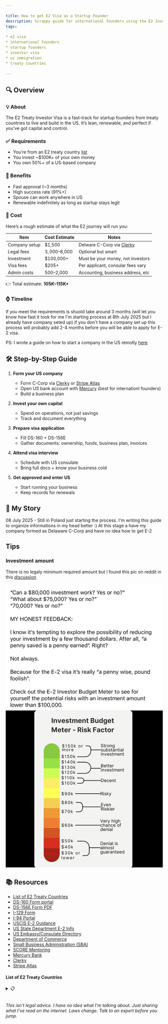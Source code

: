```yaml
---

title: How to get E2 Visa as a Startup Founder
description: Scrappy guide for international founders using the E2 Investor Visa to launch in the US
tags:

* e2 visa
* international founders
* startup founders
* investor visa
* us immigration
* treaty countries

---
```


## 🔍 Overview

### 💡 About

The E2 Treaty Investor Visa is a fast-track for startup founders from treaty countries to live and build in the US. It’s lean, renewable, and perfect if you’ve got capital and control.

### ✅ Requirements

* You’re from an E2 treaty country [list](#list-of-e2-treaty-countries)
* You invest \~\$100K+ of your own money
* You own 50%+ of a US-based company

### 🎯 Benefits

* Fast approval (\~3 months)
* High success rate (91%+)
* Spouse can work anywhere in US
* Renewable indefinitely as long as startup stays legit


### 💸 Cost

Here’s a rough estimate of what the E2 journey will run you:

| Item | Cost Estimate | Notes |
| --- | --- | --- |
| Company setup | $1,500 | Delware C-Corp via [Clerky](https://www.clerky.com/) |
| Legal fees | $3,000–$8,000 | Optional but smart |
| Investment | $100,000+ | Must be your money, not investors |
| Visa fees | $205+ | Per applicant, consular fees vary |
| Admin costs | $500–$2,000 | Accounting, business address, etc |

👉 Total estimate: **$105K–$115K+**

### ⌚️ Timeline 

If you meet the requirements is shuold take around 3 months (will let you know how fast it took for me I'm starting process at 8th July 2025 but I already have company seted up) if you don't have a company set up this process will probably add 2-4 months before you will be able to apply for E-2 visa. 

PS: I wrote a guide on how to start a company in the US remotly [here](www.example.com) 


## 🛠 Step-by-Step Guide

1. **Form your US company**

   * Form C-Corp via [Clerky](https://www.clerky.com/) or [Stripe Atlas](https://stripe.com/atlas)
   * Open US bank account with [Mercury](https://mercury.com/) (best for internationl founders)
   * Build a business plan 

2. **Invest your own capital**

   * Spend on operations, not just savings
   * Track and document everything

3. **Prepare visa application**

   * Fill DS-160 + DS-156E
   * Gather documents: ownership, funds, business plan, invoices

4. **Attend visa interview**

   * Schedule with US consulate
   * Bring full docs + know your business cold

5. **Get approved and enter US**

   * Start running your business
   * Keep records for renewals

## 🧪 My Story

08 July 2025 - Still in Poland just starting the process. I'm writing this guide to organize informations in my head better :) At this stage a have my company formed as Delaware C-Corp and have no idea how to get E-2



## Tips

### Investment amount 
There is no legaly minimum required amount but I found this pic on reddit in this [discussion](https://www.reddit.com/r/e2visa/comments/1d28fi0/how_much_does_one_need_to_invest_for_e2_visa/)

![hackerlight](../assets/e2/budget.webp)

## 📚 Resources

* [List of E2 Treaty Countries](https://travel.state.gov/content/travel/en/us-visas/visa-information-resources/fees/treaty.html)
* [DS-160 Form portal](https://ceac.state.gov/CEAC/)
* [DS-156E Form PDF](https://eforms.state.gov/Forms/ds156e.PDF)
* [I-129 Form](https://www.uscis.gov/i-129)
* [I-94 Portal](https://i94.cbp.dhs.gov/I94/#/home)
* [USCIS E-2 Guidance](https://www.uscis.gov/working-in-the-united-states/temporary-workers/e-2-treaty-investors)
* [US State Department E-2 Info](https://travel.state.gov/content/travel/en/us-visas/visa-information-resources/fees/treaty.html)
* [US Embassy/Consulate Directory](https://www.usembassy.gov/)
* [Department of Commerce](https://www.commerce.gov/)
* [Small Business Administration (SBA)](https://www.sba.gov/)
* [SCORE Mentoring](https://www.score.org/)
* [Mercury Bank](https://mercury.com/)
* [Clerky](https://www.clerky.com/)
* [Stripe Atlas](https://stripe.com/atlas)

#### List of E2 Treaty Countries

<details>
<summary> 📋 </summary>


- Albania (3 years)
- Argentina (5 years)
- Armenia (5 years)
- Australia (4 years)
- Austria (5 years)
- Azerbaijan (3 months)
- Bahrain (3 months)
- Bangladesh (3 months)
- Belgium (5 years)
- Bosnia and Herzegovina (1 year)
- Bulgaria (5 years)
- Cameroon (1 year)
- Canada (5 years)
- Chile (5 years)
- Colombia (5 years)
- Congo (Brazzaville) (3 months)
- Congo (Kinshasa) (3 months)
- Costa Rica (5 years)
- Croatia (5 years)
- Czech Republic (5 years)
- Denmark (5 years)
- Egypt (3 months)
- Estonia (5 years)
- Ethiopia (6 months)
- Finland (2 years)
- France (4 years)
- Germany (5 years)
- Grenada (5 years)
- Honduras (5 years)
- Iran (3 months)
- Ireland (5 years)
- Italy (5 years)
- Jamaica (5 years)
- Japan (5 years)
- Jordan (3 months)
- Kazakhstan (1 year)
- Kosovo (1 year)
- Kyrgyzstan (3 months)
- Latvia (5 years)
- Liberia (1 year)
- Lithuania (1 year)
- Luxembourg (5 years)
- Macedonia (5 years)
- Mexico (1 year)
- Moldova (3 months)
- Mongolia (3 years)
- Montenegro (1 year)
- Morocco (5 years)
- Netherlands (5 years)
- New Zealand (5 years)
- Norway (5 years)
- Oman (6 months)
- Pakistan (5 years)
- Panama (5 years)
- Paraguay (5 years)
- Philippines (5 years)
- Poland (1 year)
- Romania (5 years)
- Senegal (1 year)
- Serbia (1 year)
- Singapore (2 years)
- Slovak Republic (2 years)
- Slovenia (5 years)
- South Korea (5 years)
- Spain (5 years)
- Suriname (5 years)
- Sweden (2 years)
- Taiwan (5 years)
- Thailand (6 months)
- Tunisia (5 years)
- Turkey (5 years)
- Ukraine (3 months)
- United Kingdom (5 years)

</details>

<br/>

*This isn’t legal advice. I have no idea what I'm talking about. Just sharing what I've read on the internet. Laws change. Talk to an expert before you jump.*
